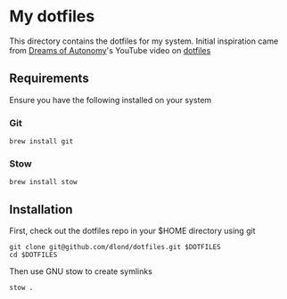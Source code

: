 # My dotfiles

This directory contains the dotfiles for my system. Initial inspiration came from [Dreams of Autonomy](https://github.com/dreamsofautonomy)'s YouTube video on [dotfiles](https://www.youtube.com/watch?v=y6XCebnB9gs)


## Requirements

Ensure you have the following installed on your system

### Git
```
brew install git
```

### Stow
```
brew install stow
```

## Installation

First, check out the dotfiles repo in your $HOME directory using git

```
git clone git@github.com/dlond/dotfiles.git $DOTFILES
cd $DOTFILES
```

Then use GNU stow to create symlinks

```
stow .
```

